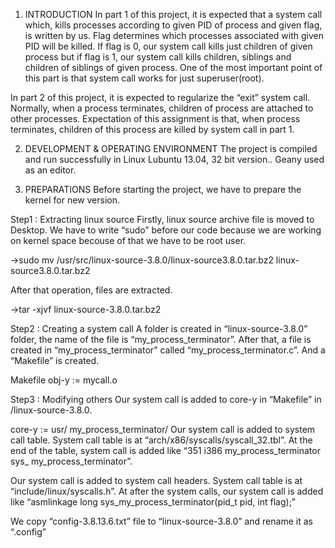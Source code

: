 1. INTRODUCTION In part 1 of this project, it is expected that a system call which, kills processes according to given PID of process and given flag,  is written by us. Flag determines which processes associated with given PID will be killed.  If flag is 0, our system call kills just children of given process but if flag is 1, our system call kills children, siblings and children of siblings of given process. One of the most important point of this part is that system call works for just superuser(root). 
 
In part 2 of this project, it is expected to regularize the “exit” system call. Normally, when a process terminates, children of process are attached to other processes. Expectation of this assignment is that, when process terminates, children of this process are killed by system call in part 1. 
 
 
2. DEVELOPMENT & OPERATING ENVIRONMENT 
         The project is compiled and run successfully in Linux Lubuntu 13.04, 32 bit version.. Geany used as an editor. 
 
3. PREPARATIONS Before starting the project, we have to prepare the kernel for new version.  
 
Step1 : Extracting linux source 
        Firstly, linux source archive file is moved to Desktop. We have to write “sudo” before our code because we are working on kernel space becouse of that we have to be root user. 
 
->sudo mv /usr/src/linux-source-3.8.0/linux-source3.8.0.tar.bz2 linux-source3.8.0.tar.bz2 
 
After that operation, files are extracted. 
 
->tar -xjvf linux-source-3.8.0.tar.bz2 
 
Step2 : Creating a system call 
  A folder is created in “linux-source-3.8.0” folder, the name of the file is “my_process_terminator”. After that, a file is created in “my_process_terminator” called “my_process_terminator.c”. And a “Makefile” is created. 
 
Makefile obj-y := mycall.o 
 
Step3 : Modifying others Our system call is added to core-y in “Makefile” in /linux-source-3.8.0. 
 
core-y   := usr/ my_process_terminator/ 
Our system call is added to system call table. System call table is at “arch/x86/syscalls/syscall_32.tbl”. At the end of the table, system call is added like “351 i386 my_process_terminator sys_ my_process_terminator”. 
 
Our system call is added to system call headers. System call table is at “include/linux/syscalls.h”. At after the system calls, our system call is added like “asmlinkage long sys_my_process_terminator(pid_t pid, int flag);” 
 
We copy “config-3.8.13.6.txt” file to “linux-source-3.8.0” and rename it as “.config” 
 